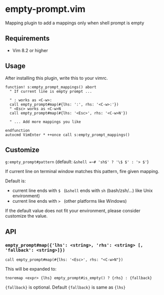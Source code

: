 # empty-prompt.vim

Mapping plugin to add a mappings only when shell prompt is empty

## Requirements

* Vim 8.2 or higher

## Usage

After installing this plugin, write this to your vimrc.

```vim
function! s:empty_prompt_mappings() abort
  " If current line is empty prompt ...
  
  " : works as <C-w>:
  call empty_prompt#map(#{lhs: ':', rhs: '<C-w>:'})
  " <Esc> works as <C-w>N
  call empty_prompt#map(#{lhs: '<Esc>', rhs: '<C-w>N'})
  
  " ... Add more mappings you like
  
endfunction
autocmd VimEnter * ++once call s:empty_prompt_mappings()
```

## Customize

`g:empty_prompt#pattern` (default: `&shell =~# 'sh$' ? '\$ $' : '> $'`)

If current line on terminal window matches this pattern, fire given mapping.

Default is:
* current line ends with `$ ` (`&shell` ends with `sh` (bash/zsh/...) like Unix environment)
* current line ends with `> ` (other platforms like Windows)

If the default value does not fit your environment, please consider customize the value.

## API

### `empty_prompt#map({'lhs': <string>, 'rhs': <string> [, 'fallback': <string>]})`

```vim
call empty_prompt#map(#{lhs: '<Esc>', rhs: "<C-w>N"})
```

This will be expanded to:

```
tnoremap <expr> {lhs} empty_prompt#is_empty() ? {rhs} : {fallback}
```

`{fallback}` is optional.
Default `{fallback}` is same as `{lhs}`

